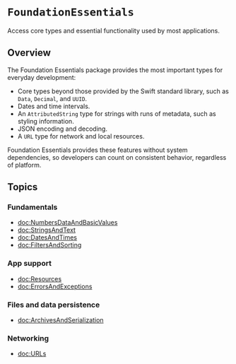 # ``FoundationEssentials``

Access core types and essential functionality used by most applications.

## Overview

The Foundation Essentials package provides the most important types for everyday development:

* Core types beyond those provided by the Swift standard library, such as ``Data``, ``Decimal``, and ``UUID``.
* Dates and time intervals.
* An ``AttributedString`` type for strings with runs of metadata, such as styling information.
* JSON encoding and decoding.
* A ``URL`` type for network and local resources.

Foundation Essentials provides these features without system dependencies, so developers can count on consistent behavior, regardless of platform.

## Topics

### Fundamentals

- <doc:NumbersDataAndBasicValues>
- <doc:StringsAndText>
- <doc:DatesAndTimes>
- <doc:FiltersAndSorting>

### App support

- <doc:Resources>
- <doc:ErrorsAndExceptions>

### Files and data persistence

- <doc:ArchivesAndSerialization>

### Networking

- <doc:URLs>
